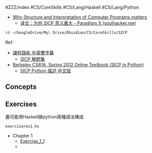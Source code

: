 #ZZZ/index #CS/CoreSkills #CS/Lang/Haskell #CS/Lang/Python 

* [Why Structure and Interpretation of Computer Programs matters](https://people.eecs.berkeley.edu/~bh/sicp.html)
    * [译文：为何 SICP 意义重大 - Paradigm X (soulhacker.me)](https://soulhacker.me/posts/why-sicp-matters/)

``` zsh
cd ~/GoogleDrive/My\ Drive/Obsidian/CS/CoreSkills/SICP
```

Ref: 
* [課程錄影 中英雙字幕](https://youtube.com/playlist?list=PLkEwH_Z2WOlppy8oUfrGwFVlOuKyo3RO_)
    * [SICP 解题集](https://sicp.readthedocs.io/en/latest/)
* [Berkeley CS61A, Spring 2012 Online Textbook (SICP in Python)](https://inst.eecs.berkeley.edu//~cs61a/sp12/book/)
    * [SICP Python 描述 中文版](https://wizardforcel.gitbooks.io/sicp-py/content/)

## Concepts

## Exercises

盡可能用Haskell跟python兩種語法構成

```include haskell
exercise/ex1.hs
```

* Chapter 1
    * [Exercise_1_1](exercise/Exercise_1_1.md) 
    * 